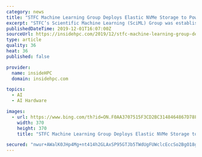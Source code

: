 ```yaml
---
category: news
title: "STFC Machine Learning Group Deploys Elastic NVMe Storage to Power GPU Servers"
excerpt: "STFC’s Scientific Machine Learning (SciML) Group was established with the aim of enabling scientists to analyze large amounts of data, with the group bringing machine learning and AI expertise. The group routinely utilizes deep neural networks running on state of the art NVIDIA DGX-2 GPU computing systems located at the Scientific Data Centre ..."
publishedDateTime: 2019-12-01T16:07:00Z
sourceUrl: https://insidehpc.com/2019/12/stfc-machine-learning-group-deploys-elastic-nvme-storage-to-power-gpu-servers/
type: article
quality: 36
heat: 36
published: false

provider:
  name: insideHPC
  domain: insidehpc.com

topics:
  - AI
  - AI Hardware

images:
  - url: https://www.bing.com/th?id=ON.F0AA3707515F3CD2BC3148464867D78F
    width: 370
    height: 370
    title: "STFC Machine Learning Group Deploys Elastic NVMe Storage to Power GPU Servers"

secured: "nwur+AWalK0JHp4Mg+nt414h2GLAxSP95GTJb5TWdUgFUWclcEccSo2BgO18gPBBO5IaauwtWzRDQO/iD27eAKc7thIh9pWjkRTR+9qdInw52xdWaNpQCU+NElnjD5jWFCZQckpnU67q8yF2ysvqCKaheA3TOi56Ny1cNxqDheuVqupfNuSxfUa6MI9SBYQoukIbKb2ATvT1uimTnVbZnPxvtqhqdbVLN2spqFskmZobCd2sjm3OuNXtzBLan7dD26QBNxUZbIF+FGdRhjNWkg==;joniPyaI+qHF3H+mBdj2dQ=="
---
```



